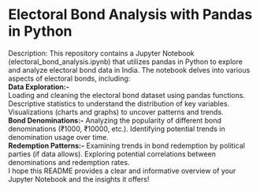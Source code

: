 # Electoral Bond Analysis with Pandas in Python
Description: This repository contains a Jupyter Notebook (electoral_bond_analysis.ipynb) that utilizes pandas in Python to explore and analyze electoral bond data in India. The notebook delves into various aspects of electoral bonds, including:
<br>
**Data Exploration:-**<br>
Loading and cleaning the electoral bond dataset using pandas functions.
Descriptive statistics to understand the distribution of key variables.
Visualizations (charts and graphs) to uncover patterns and trends.
<br>
**Bond Denominations:-**
Analyzing the popularity of different bond denominations (₹1000, ₹10000, etc.).
Identifying potential trends in denomination usage over time.
<br>
**Redemption Patterns:-**
Examining trends in bond redemption by political parties (if data allows).
Exploring potential correlations between denominations and redemption rates.
<br>
I hope this README provides a clear and informative overview of your Jupyter Notebook and the insights it offers!

